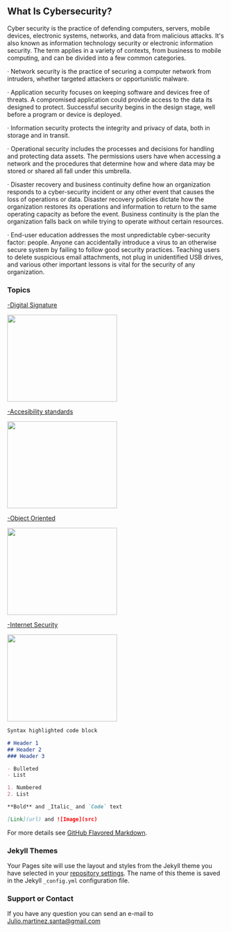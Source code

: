 ## What Is Cybersecurity?

Cyber security is the practice of defending computers, servers, mobile devices, electronic systems, networks, and data from malicious attacks. It's also known as information technology security or electronic information security. The term applies in a variety of contexts, from business to mobile computing, and can be divided into a few common categories.

·         Network security is the practice of securing a computer network from intruders, whether targeted attackers or opportunistic malware.

·         Application security focuses on keeping software and devices free of threats. A compromised application could provide access to the data its designed to protect. Successful security begins in the design stage, well before a program or device is deployed.

·         Information security protects the integrity and privacy of data, both in storage and in transit.

·         Operational security includes the processes and decisions for handling and protecting data assets. The permissions users have when accessing a network and the procedures that determine how and where data may be stored or shared all fall under this umbrella.

·         Disaster recovery and business continuity define how an organization responds to a cyber-security incident or any other event that causes the loss of operations or data. Disaster recovery policies dictate how the organization restores its operations and information to return to the same operating capacity as before the event. Business continuity is the plan the organization falls back on while trying to operate without certain resources.

·         End-user education addresses the most unpredictable cyber-security factor: people. Anyone can accidentally introduce a virus to an otherwise secure system by failing to follow good security practices. Teaching users to delete suspicious email attachments, not plug in unidentified USB drives, and various other important lessons is vital for the security of any organization.

### Topics
 <a href ="general.htm"> -Digital Signature </a>
 
<img src="https://blog.signaturit.com/hubfs/19-jun-18-twitter-blog-eng.png" width="253" height="200">

<a href="accesibility.htm"> -Accesibility standards </a>

<img src="https://internetdevels.com/sites/default/files/public/blog_preview/web_accessibility_standards_in_drupal8.jpg" width="253" height="200">

<a href="object.htm">-Object Oriented </a>

<img src="https://images-na.ssl-images-amazon.com/images/I/41mtTiAs8fL._SX384_BO1,204,203,200_.jpg" width="253" height="200">


<a href="internet.htm">-Internet Security </a>

<img src="https://antivirus.comodo.com/blog/wp-content/uploads/2019/03/why-internet-security.png" width="253" height="200">

```markdown
Syntax highlighted code block

# Header 1
## Header 2
### Header 3

- Bulleted
- List

1. Numbered
2. List

**Bold** and _Italic_ and `Code` text

[Link](url) and ![Image](src)
```

For more details see [GitHub Flavored Markdown](https://guides.github.com/features/mastering-markdown/).

### Jekyll Themes

Your Pages site will use the layout and styles from the Jekyll theme you have selected in your [repository settings](https://github.com/Juliox1000/project/settings). The name of this theme is saved in the Jekyll `_config.yml` configuration file.

### Support or Contact

If you have any question you can send an e-mail to Julio.martinez.santa@gmail.com
